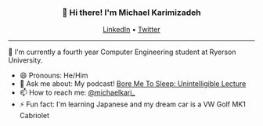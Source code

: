 <h3 align="center">👋 Hi there! I'm Michael Karimizadeh</h3>
<p align="center">
  <a href="https://www.linkedin.com/in/michaelkari/">LinkedIn</a> •
  <a href="https://twitter.com/michaelkari_">Twitter</a>
</p>

---
🌱 I'm currently a fourth year Computer Engineering student at Ryerson University.

- 😄 Pronouns: He/Him
- 💬 Ask me about: My podcast! [Bore Me To Sleep: Unintelligible Lecture](https://anchor.fm/allmiggs)
- 📫 How to reach me: [@michaelkari_](https://twitter.com/michaelkari_)
- ⚡ Fun fact: I'm learning Japanese and my dream car is a VW Golf MK1 Cabriolet

<!--
**michaelkari/michaelkari** is a ✨ _special_ ✨ repository because its `README.md` (this file) appears on your GitHub profile.

Here are some ideas to get you started:

- 🔭 I’m currently working on ...
- 🌱 I’m currently learning ...
- 👯 I’m looking to collaborate on ...
- 🤔 I’m looking for help with ...
- 💬 Ask me about ...
- 📫 How to reach me: ...
- 😄 Pronouns: ...
- ⚡ Fun fact: ...
-->
